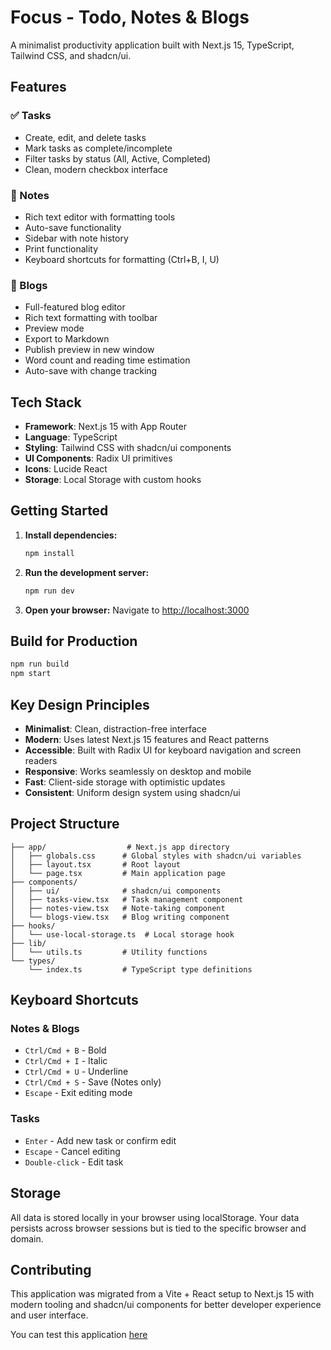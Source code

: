 # Focus - Todo, Notes & Blogs

A minimalist productivity application built with Next.js 15, TypeScript, Tailwind CSS, and shadcn/ui.

## Features

### ✅ Tasks
- Create, edit, and delete tasks
- Mark tasks as complete/incomplete
- Filter tasks by status (All, Active, Completed)
- Clean, modern checkbox interface

### 📝 Notes
- Rich text editor with formatting tools
- Auto-save functionality
- Sidebar with note history
- Print functionality
- Keyboard shortcuts for formatting (Ctrl+B, I, U)

### 📖 Blogs
- Full-featured blog editor
- Rich text formatting with toolbar
- Preview mode
- Export to Markdown
- Publish preview in new window
- Word count and reading time estimation
- Auto-save with change tracking

## Tech Stack

- **Framework**: Next.js 15 with App Router
- **Language**: TypeScript
- **Styling**: Tailwind CSS with shadcn/ui components
- **UI Components**: Radix UI primitives
- **Icons**: Lucide React
- **Storage**: Local Storage with custom hooks

## Getting Started

1. **Install dependencies:**
   ```bash
   npm install
   ```

2. **Run the development server:**
   ```bash
   npm run dev
   ```

3. **Open your browser:**
   Navigate to [http://localhost:3000](http://localhost:3000)

## Build for Production

```bash
npm run build
npm start
```

## Key Design Principles

- **Minimalist**: Clean, distraction-free interface
- **Modern**: Uses latest Next.js 15 features and React patterns
- **Accessible**: Built with Radix UI for keyboard navigation and screen readers
- **Responsive**: Works seamlessly on desktop and mobile
- **Fast**: Client-side storage with optimistic updates
- **Consistent**: Uniform design system using shadcn/ui

## Project Structure

```
├── app/                  # Next.js app directory
│   ├── globals.css      # Global styles with shadcn/ui variables
│   ├── layout.tsx       # Root layout
│   └── page.tsx         # Main application page
├── components/
│   ├── ui/              # shadcn/ui components
│   ├── tasks-view.tsx   # Task management component
│   ├── notes-view.tsx   # Note-taking component
│   └── blogs-view.tsx   # Blog writing component
├── hooks/
│   └── use-local-storage.ts  # Local storage hook
├── lib/
│   └── utils.ts         # Utility functions
└── types/
    └── index.ts         # TypeScript type definitions
```

## Keyboard Shortcuts

### Notes & Blogs
- `Ctrl/Cmd + B` - Bold
- `Ctrl/Cmd + I` - Italic  
- `Ctrl/Cmd + U` - Underline
- `Ctrl/Cmd + S` - Save (Notes only)
- `Escape` - Exit editing mode

### Tasks
- `Enter` - Add new task or confirm edit
- `Escape` - Cancel editing
- `Double-click` - Edit task

## Storage

All data is stored locally in your browser using localStorage. Your data persists across browser sessions but is tied to the specific browser and domain.

## Contributing

This application was migrated from a Vite + React setup to Next.js 15 with modern tooling and shadcn/ui components for better developer experience and user interface.

You can test this application [here](https://ai-todo-app-omega.vercel.app/)
